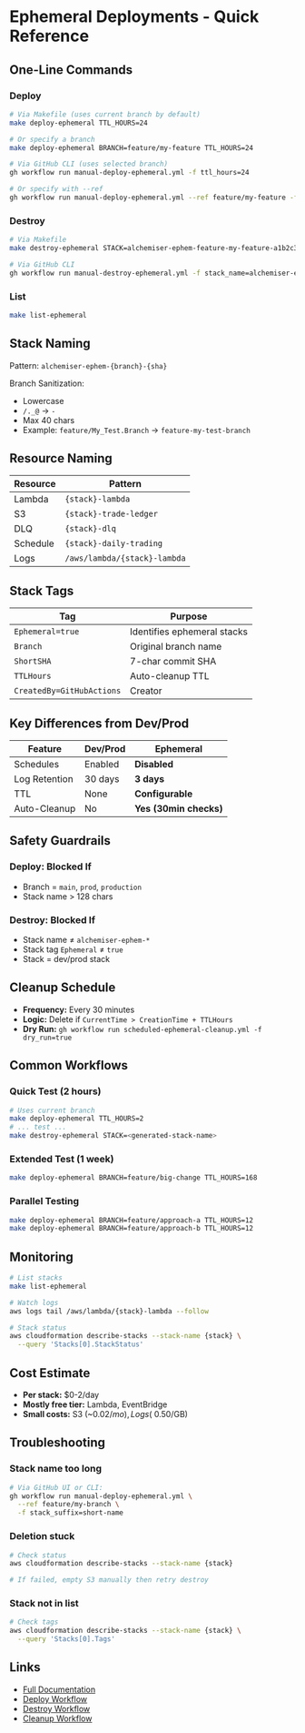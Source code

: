 # Ephemeral Deployments - Quick Reference

## One-Line Commands

### Deploy
```bash
# Via Makefile (uses current branch by default)
make deploy-ephemeral TTL_HOURS=24

# Or specify a branch
make deploy-ephemeral BRANCH=feature/my-feature TTL_HOURS=24

# Via GitHub CLI (uses selected branch)
gh workflow run manual-deploy-ephemeral.yml -f ttl_hours=24

# Or specify with --ref
gh workflow run manual-deploy-ephemeral.yml --ref feature/my-feature -f ttl_hours=24
```

### Destroy
```bash
# Via Makefile
make destroy-ephemeral STACK=alchemiser-ephem-feature-my-feature-a1b2c3d

# Via GitHub CLI
gh workflow run manual-destroy-ephemeral.yml -f stack_name=alchemiser-ephem-feature-my-feature-a1b2c3d
```

### List
```bash
make list-ephemeral
```

## Stack Naming

Pattern: `alchemiser-ephem-{branch}-{sha}`

Branch Sanitization:
- Lowercase
- `/._@` → `-`
- Max 40 chars
- Example: `feature/My_Test.Branch` → `feature-my-test-branch`

## Resource Naming

| Resource | Pattern |
|----------|---------|
| Lambda | `{stack}-lambda` |
| S3 | `{stack}-trade-ledger` |
| DLQ | `{stack}-dlq` |
| Schedule | `{stack}-daily-trading` |
| Logs | `/aws/lambda/{stack}-lambda` |

## Stack Tags

| Tag | Purpose |
|-----|---------|
| `Ephemeral=true` | Identifies ephemeral stacks |
| `Branch` | Original branch name |
| `ShortSHA` | 7-char commit SHA |
| `TTLHours` | Auto-cleanup TTL |
| `CreatedBy=GitHubActions` | Creator |

## Key Differences from Dev/Prod

| Feature | Dev/Prod | Ephemeral |
|---------|----------|-----------|
| Schedules | Enabled | **Disabled** |
| Log Retention | 30 days | **3 days** |
| TTL | None | **Configurable** |
| Auto-Cleanup | No | **Yes (30min checks)** |

## Safety Guardrails

### Deploy: Blocked If
- Branch = `main`, `prod`, `production`
- Stack name > 128 chars

### Destroy: Blocked If
- Stack name ≠ `alchemiser-ephem-*`
- Stack tag `Ephemeral` ≠ `true`
- Stack = dev/prod stack

## Cleanup Schedule

- **Frequency:** Every 30 minutes
- **Logic:** Delete if `CurrentTime > CreationTime + TTLHours`
- **Dry Run:** `gh workflow run scheduled-ephemeral-cleanup.yml -f dry_run=true`

## Common Workflows

### Quick Test (2 hours)
```bash
# Uses current branch
make deploy-ephemeral TTL_HOURS=2
# ... test ...
make destroy-ephemeral STACK=<generated-stack-name>
```

### Extended Test (1 week)
```bash
make deploy-ephemeral BRANCH=feature/big-change TTL_HOURS=168
```

### Parallel Testing
```bash
make deploy-ephemeral BRANCH=feature/approach-a TTL_HOURS=12
make deploy-ephemeral BRANCH=feature/approach-b TTL_HOURS=12
```

## Monitoring

```bash
# List stacks
make list-ephemeral

# Watch logs
aws logs tail /aws/lambda/{stack}-lambda --follow

# Stack status
aws cloudformation describe-stacks --stack-name {stack} \
  --query 'Stacks[0].StackStatus'
```

## Cost Estimate

- **Per stack:** $0-2/day
- **Mostly free tier:** Lambda, EventBridge
- **Small costs:** S3 (~$0.02/mo), Logs (~$0.50/GB)

## Troubleshooting

### Stack name too long
```bash
# Via GitHub UI or CLI:
gh workflow run manual-deploy-ephemeral.yml \
  --ref feature/my-branch \
  -f stack_suffix=short-name
```

### Deletion stuck
```bash
# Check status
aws cloudformation describe-stacks --stack-name {stack}

# If failed, empty S3 manually then retry destroy
```

### Stack not in list
```bash
# Check tags
aws cloudformation describe-stacks --stack-name {stack} \
  --query 'Stacks[0].Tags'
```

## Links

- [Full Documentation](EPHEMERAL_DEPLOYMENTS.md)
- [Deploy Workflow](../.github/workflows/manual-deploy-ephemeral.yml)
- [Destroy Workflow](../.github/workflows/manual-destroy-ephemeral.yml)
- [Cleanup Workflow](../.github/workflows/scheduled-ephemeral-cleanup.yml)
